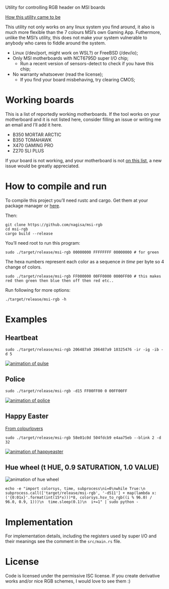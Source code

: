 Utility for controlling RGB header on MSI boards

[How this utility came to be](http://kazlauskas.me/entries/i-reverse-engineered-a-motherboard.html)

This utility not only works on any linux system you find around, it also is much more flexible than
the 7 colours MSI’s own Gaming App. Futhermore, unlike the MSI’s utility, this does not make your
system vulnerable to anybody who cares to fiddle around the system.

* Linux (/dev/port, might work on WSL?) or FreeBSD (/dev/io);
* Only MSI motherboards with NCT6795D super I/O chip;
  * Run a recent version of sensors-detect to check if you have this chip;
* No warranty whatsoever (read the license);
  * If you find your board misbehaving, try clearing CMOS;

# Working boards

This is a list of reportedly working motherboards. If the tool works on your motherboard and it is
not listed here, consider filling an issue or writing me an email and I’ll add it here.

* B350 MORTAR ARCTIC
* B350 TOMAHAWK
* X470 GAMING PRO
* Z270 SLI PLUS

If your board is not working, and your motherboard is not [on this
list](https://github.com/nagisa/msi-rgb/issues?q=is%3Aissue+is%3Aopen+label%3Aboard), a new issue
would be greatly appreciated.

# How to compile and run

To compile this project you’ll need rustc and cargo. Get them at your package manager or
[here](https://www.rust-lang.org/en-US/install.html).

Then:

```
git clone https://github.com/nagisa/msi-rgb
cd msi-rgb
cargo build --release
```

You’ll need root to run this program:

```
sudo ./target/release/msi-rgb 00000000 FFFFFFFF 00000000 # for green
```

The hexa numbers represent each color as a sequence *in time* per byte so 4 change of colors.

```
sudo ./target/release/msi-rgb FF000000 00FF0000 0000FF00 # this makes red then green then blue then off then red etc..
```

Run following for more options:

```
./target/release/msi-rgb -h
```

# Examples

## Heartbeat

```
sudo ./target/release/msi-rgb 206487a9 206487a9 10325476 -ir -ig -ib -d 5
```

[![animation of pulse](https://thumbs.gfycat.com/BlueWhichAntbear-size_restricted.gif)](https://gfycat.com/BlueWhichAntbear)

## Police

```
sudo ./target/release/msi-rgb -d15 FF00FF00 0 00FF00FF
```

[![animation of police](https://thumbs.gfycat.com/RemoteChiefBobolink-size_restricted.gif)](https://gfycat.com/RemoteChiefBobolink)

## Happy Easter

[From colourlovers](http://www.colourlovers.com/palette/4479254/Happy-Easter-2017!)

```
sudo ./target/release/msi-rgb 58e01c0d 504fdcb9 e4aa75eb --blink 2 -d 32
```

[![animation of happyeaster](https://thumbs.gfycat.com/DirectBleakBuzzard-size_restricted.gif)](https://gfycat.com/DirectBleakBuzzard)

## Hue wheel (t HUE, 0.9 SATURATION, 1.0 VALUE)

![animation of hue wheel](https://thumbs.gfycat.com/ViciousGreenBittern-size_restricted.gif)

```
echo -e "import colorsys, time, subprocess\ni=0\nwhile True:\n  subprocess.call(['target/release/msi-rgb', '-d511'] + map(lambda x: ('{0:01x}'.format(int(15*x)))*8, colorsys.hsv_to_rgb((i % 96.0) / 96.0, 0.9, 1)))\n  time.sleep(0.1)\n  i+=1" | sudo python -
```

# Implementation

For implementation details, including the registers used by super I/O and their meanings see the
comment in the `src/main.rs` file.

# License

Code is licensed under the permissive ISC license. If you create derivative works and/or nice RGB
schemes, I would love to see them :)
